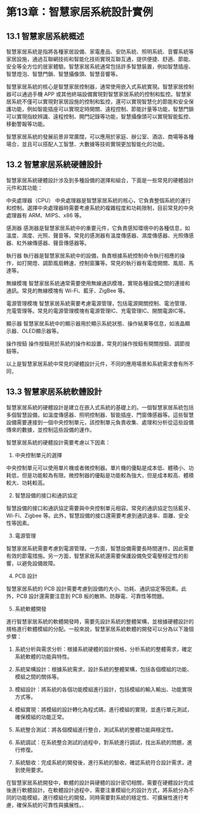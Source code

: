 # 第13章：智慧家居系統設計實例

## 13.1 智慧家居系統概述

智慧家居系統是指將各種家居設備、家電產品、安防系統、照明系統、音響系統等家居設施，通過互聯網技術和智能化技術實現互聯互通，提供便捷、舒適、節能、安全等全方位的居家體驗。智慧家居系統通常包括許多智慧裝置，例如智慧插座、智慧燈泡、智慧門鎖、智慧攝像頭、智慧音響等。

智慧家居系統的核心是智慧家居控制器，通常使用嵌入式系統實現。智慧家居控制器可以通過手機 APP 或其他終端設備實現對智慧家居系統的控制和監控。智慧家居系統不僅可以實現對家居設施的控制和監控，還可以實現智慧化的節能和安全保護功能，例如智能插座可以實現定時開關、遠程控制、節能計量等功能，智慧門鎖可以實現指紋辨識、遠程控制、開門記錄等功能，智慧攝像頭可以實現智能監控、移動警報等功能。

智慧家居系統的發展前景非常廣闊，可以應用於家庭、辦公室、酒店、商場等各種場合，並且可以搭配人工智慧、大數據等技術實現更加智能化的功能。

## 13.2 智慧家居系統硬體設計

智慧家居系統硬體設計涉及到多種設備的選擇和組合，下面是一些常見的硬體設計元件和其功能：

中央處理器（CPU）
中央處理器是智慧家居系統的核心，它負責整個系統的運行和控制。選擇中央處理器時需要考慮系統的複雜程度和功耗限制，目前常見的中央處理器有 ARM、MIPS、x86 等。

感測器
感測器是智慧家居系統中的重要元件，它負責感知環境中的各種信息，如溫度、濕度、光照、聲音等。常見的感測器有溫度傳感器、濕度傳感器、光照傳感器、紅外線傳感器、聲音傳感器等。

執行器
執行器是智慧家居系統中的設備，負責根據系統控制命令執行相應的操作，如打開燈、調節風扇轉速、控制窗簾等。常見的執行器有電燈開關、風扇、馬達等。

無線模塊
智慧家居系統通常需要使用無線通訊模塊，實現各種設備之間的連接和通訊。常見的無線模塊有 Wi-Fi、藍牙、ZigBee 等。

電源管理模塊
智慧家居系統需要考慮電源管理，包括電源開關控制、電池管理、充電管理等。常見的電源管理模塊有電源管理IC、充電管理IC、開關電源IC等。

顯示器
智慧家居系統中的顯示器用於顯示系統狀態、操作結果等信息，如液晶顯示器、OLED顯示器等。

操作按鈕
操作按鈕用於系統的操作和設置，常見的操作按鈕有開關按鈕、調節按鈕等。

以上是智慧家居系統中常見的硬體設計元件，不同的應用場景和系統需求會有所不同，

## 13.3 智慧家居系統軟體設計

智慧家居系統的硬體設計是建立在嵌入式系統的基礎上的。一個智慧家居系統包括多個智慧設備，如溫度傳感器、照明控制器、智能插座、門窗傳感器等。這些智慧設備需要連接到一個中央控制單元，該控制單元負責收集、處理和分析從這些設備傳來的數據，並控制這些設備的運作。

智慧家居系統的硬體設計需要考慮以下因素：

1. 中央控制單元的選擇

中央控制單元可以使用單片機或者微控制器。單片機的優點是成本低、體積小、功耗低，但是功能較為有限。微控制器的優點是功能較為強大，但是成本較高、體積較大、功耗較高。

2. 智慧設備的接口和通訊協定

智慧設備的接口和通訊協定需要與中央控制單元相容。常見的通訊協定包括藍牙、Wi-Fi、Zigbee 等。此外，智慧設備的接口還需要考慮到通訊速率、距離、安全性等因素。

3. 電源管理

智慧家居系統需要考慮到電源管理。一方面，智慧設備需要長時間運作，因此需要有效的節電措施。另一方面，智慧家居系統還需要保護設備免受電壓穩定性的影響，以避免設備故障。

4. PCB 設計

智慧家居系統的 PCB 設計需要考慮到設備的大小、功耗、通訊協定等因素。此外，PCB 設計還需要注意到 PCB 板的散熱、防靜電、可靠性等問題。

5. 系統軟體開發

進行智慧家居系統的軟體開發時，需要先設計系統的整體架構，並根據硬體設計的規格進行軟體模組的分配。一般來說，智慧家居系統軟體的開發可以分為以下幾個步驟：

1. 系統分析與需求分析：根據系統硬體的設計規格，分析系統的整體需求，確定系統軟體的功能與特性。

2. 系統架構設計：根據系統需求，設計系統的整體架構，包括各個模組的功能、模組之間的關係等。

3. 模組設計：將系統的各個功能模組進行設計，包括模組的輸入輸出、功能實現方式等。

4. 模組實現：將模組的設計轉化為程式碼，進行模組的實現，並進行單元測試，確保模組的功能正常。

5. 系統整合測試：將各個模組進行整合，測試系統的整體功能與穩定性。

6. 系統調試：在系統整合測試的過程中，對系統進行調試，找出系統的問題，進行修復。

7. 系統驗收：完成系統的開發後，進行系統的驗收，確認系統符合設計需求，達到使用要求。

在智慧家居系統開發中，軟體的設計與硬體的設計密切相關，需要在硬體設計完成後進行軟體設計。在軟體設計過程中，需要注重模組化的設計方式，將系統分為不同的功能模組，進行模組化的開發。同時需要對系統的穩定性、可擴展性進行考慮，確保系統的可靠性與擴展性。、

